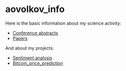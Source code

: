 # aovolkov_info

Here is the basic information about my science activity:
* [Conference abstracts](https://github.com/aovolkov/aovolkov_info/tree/main/science/conferences)
* [Papers](https://github.com/aovolkov/aovolkov_info/tree/main/science/papers)

And about my projects:
* [Sentiment analysis](https://github.com/aovolkov/sentiment_analysis)
* [Bitcoin_price_prediction](https://github.com/aovolkov/bitcoin_price_prediction)
